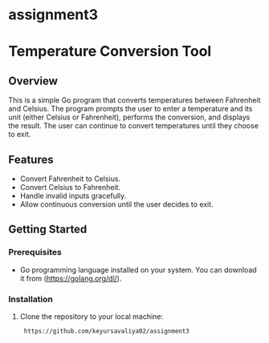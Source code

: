 # assignment3
# Temperature Conversion Tool

## Overview
This is a simple Go program that converts temperatures between Fahrenheit and Celsius. The program prompts the user to enter a temperature and its unit (either Celsius or Fahrenheit), performs the conversion, and displays the result. The user can continue to convert temperatures until they choose to exit.

## Features
- Convert Fahrenheit to Celsius.
- Convert Celsius to Fahrenheit.
- Handle invalid inputs gracefully.
- Allow continuous conversion until the user decides to exit.

## Getting Started

### Prerequisites
- Go programming language installed on your system. You can download it from (https://golang.org/dl/).

### Installation
1. Clone the repository to your local machine:
   ```sh
    https://github.com/keyursavaliya02/assignment3
